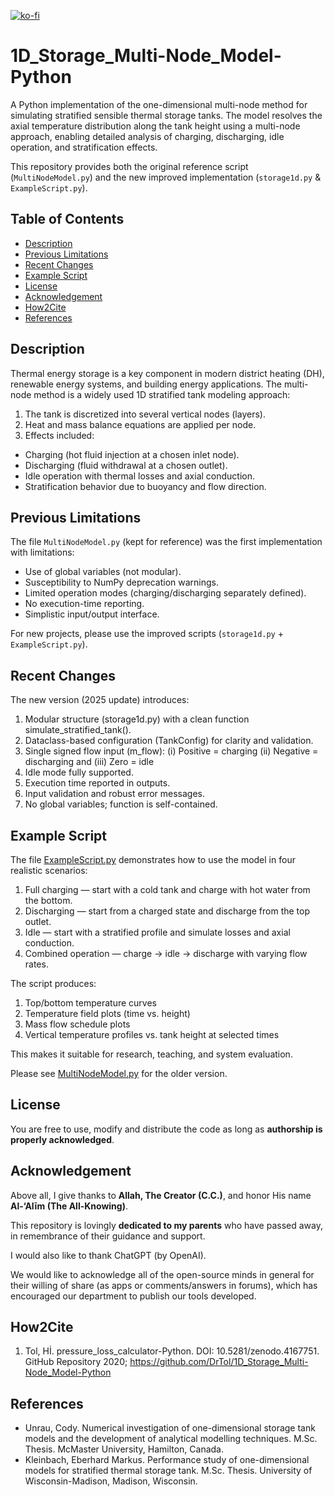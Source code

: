 [![ko-fi](https://ko-fi.com/img/githubbutton_sm.svg)](https://ko-fi.com/F2F01JB1KE)

# 1D_Storage_Multi-Node_Model-Python
A Python implementation of the one-dimensional multi-node method for simulating stratified sensible thermal storage tanks. The model resolves the axial temperature distribution along the tank height using a multi-node approach, enabling detailed analysis of charging, discharging, idle operation, and stratification effects.

This repository provides both the original reference script (`MultiNodeModel.py`) and the new improved implementation (`storage1d.py` & `ExampleScript.py`).

## Table of Contents
- [Description](README.md#Description)
- [Previous Limitations](README.md#Previous-Limitations)
- [Recent Changes](README.md#Recent-Changes)
- [Example Script](README.md#Example-Script)
- [License](README.md#License)
- [Acknowledgement](README.md#Acknowledgement)
- [How2Cite](README.md#How2Cite)
- [References](README.md#References)

## Description
Thermal energy storage is a key component in modern district heating (DH), renewable energy systems, and building energy applications. The multi-node method is a widely used 1D stratified tank modeling approach:

1. The tank is discretized into several vertical nodes (layers).
2. Heat and mass balance equations are applied per node.
3. Effects included:
* Charging (hot fluid injection at a chosen inlet node).
* Discharging (fluid withdrawal at a chosen outlet).
* Idle operation with thermal losses and axial conduction.
* Stratification behavior due to buoyancy and flow direction.

## Previous Limitations
The file `MultiNodeModel.py` (kept for reference) was the first implementation with limitations:
* Use of global variables (not modular).
* Susceptibility to NumPy deprecation warnings.
* Limited operation modes (charging/discharging separately defined).
* No execution-time reporting.
* Simplistic input/output interface.

For new projects, please use the improved scripts (`storage1d.py` + `ExampleScript.py`).

## Recent Changes

The new version (2025 update) introduces:
1. Modular structure (storage1d.py) with a clean function simulate_stratified_tank().
2. Dataclass-based configuration (TankConfig) for clarity and validation.
3. Single signed flow input (m_flow): (i) Positive = charging (ii) Negative = discharging and (iii) Zero = idle
4. Idle mode fully supported.
5. Execution time reported in outputs.
6. Input validation and robust error messages.
7. No global variables; function is self-contained.

## Example Script
The file [ExampleScript.py](https://github.com/DrTol/1D_Storage_Multi-Node_Model-Python/blob/main/ExampleScript.py) demonstrates how to use the model in four realistic scenarios:
1. Full charging — start with a cold tank and charge with hot water from the bottom.
2. Discharging — start from a charged state and discharge from the top outlet.
3. Idle — start with a stratified profile and simulate losses and axial conduction.
4. Combined operation — charge → idle → discharge with varying flow rates.

The script produces:
1. Top/bottom temperature curves
2. Temperature field plots (time vs. height)
3. Mass flow schedule plots
4. Vertical temperature profiles vs. tank height at selected times

This makes it suitable for research, teaching, and system evaluation.

Please see [MultiNodeModel.py](https://github.com/DrTol/1D_Storage_Multi-Node_Model-Python/blob/main/MultiNodeModel.py) for the older version. 

## License
You are free to use, modify and distribute the code as long as **authorship is properly acknowledged**.

## Acknowledgement
Above all, I give thanks to **Allah, The Creator (C.C.)**, and honor His name **Al-‘Alīm (The All-Knowing)**.

This repository is lovingly **dedicated to my parents** who have passed away, in remembrance of their guidance and support.

I would also like to thank ChatGPT (by OpenAI).

We would like to acknowledge all of the open-source minds in general for their willing of share (as apps or comments/answers in forums), which has encouraged our department to publish our tools developed.

## How2Cite
1. Tol, Hİ. pressure_loss_calculator-Python. DOI: 10.5281/zenodo.4167751. GitHub Repository 2020; https://github.com/DrTol/1D_Storage_Multi-Node_Model-Python

## References
- Unrau, Cody. Numerical investigation of one-dimensional storage tank models and the development of analytical modelling techniques. M.Sc. Thesis. McMaster University, Hamilton, Canada. 
- Kleinbach, Eberhard Markus. Performance study of one-dimensional models for stratified thermal storage tank. M.Sc. Thesis. University of Wisconsin-Madison, Madison, Wisconsin.
